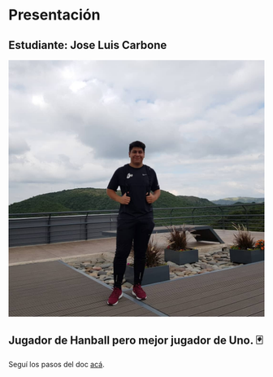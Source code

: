 # Presentación

## Estudiante: Jose Luis Carbone
![mi foto](Joselo.jpg)


## Jugador de Hanball pero mejor jugador de Uno. :black_joker: 

Seguí los pasos del doc [acá](https://docs.google.com/document/d/e/2PACX-1vTNHQ5dzaVFhKPd4UxLOGhZa9Ix_bDgpyIftq4gqzz7674dHmHkcH2oH9TpQ_TsghZkiSPBoUm2ftzM/pub).
